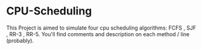 # CPU-Scheduling
This Project is aimed to simulate four cpu scheduling algorithms: FCFS , SJF , RR-3 , RR-5. You'll find comments and description on each method / line (probably).
